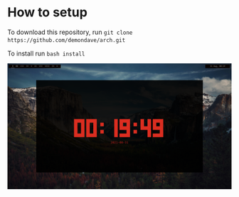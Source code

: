 # How to setup

To download this repository, run `git clone https://github.com/demondave/arch.git`

To install run `bash install`

![alt text](SC.png)

